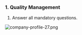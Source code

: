 ### 1. Quality Management

1. Answer all mandatory questions.

![company-profile-27.png](images/company-profile-27.png)
